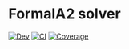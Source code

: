 # FormalA2 solver
[![Dev](https://img.shields.io/badge/docs-dev-blue.svg)](https://mongibellili.github.io/formalA2/dev/)
[![CI](https://github.com/mongibellili/formalA2/actions/workflows/ci.yml/badge.svg)](https://github.com/mongibellili/formalA2/actions/workflows/ci.yml)
[![Coverage](https://codecov.io/gh/mongibellili/formalA2/branch/main/graph/badge.svg)](https://codecov.io/gh/mongibellili/formalA2)
